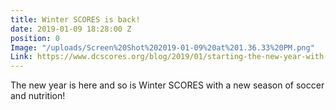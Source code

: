 ```yaml
---
title: Winter SCORES is back!
date: 2019-01-09 18:28:00 Z
position: 0
Image: "/uploads/Screen%20Shot%202019-01-09%20at%201.36.33%20PM.png"
Link: https://www.dcscores.org/blog/2019/01/starting-the-new-year-with-a-healthy-mindset
---
```


The new year is here and so is Winter SCORES with a new season of soccer and nutrition!